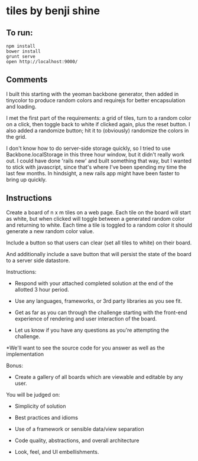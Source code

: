 tiles by benji shine 
=====

## To run:

    npm install
    bower install
    grunt serve
    open http://localhost:9000/
    
    
## Comments

I built this starting with the yeoman backbone generator, then added in tinycolor to
produce random colors and requirejs for better encapsulation and loading.

I met the first part of the requirements: a grid of tiles, turn to a random color on a click,
then toggle back to white if clicked again, plus the reset button. I also added a randomize
button; hit it to (obviously) randomize the colors in the grid. 
    
I don't know how to do server-side storage quickly, so I tried to use Backbone.localStorage
in this three hour window, but it didn't really work out. I could have done 'rails new' and
built something that way, but I wanted to stick with javascript, since that's where I've been
spending my time the last few months. In hindsight, a new rails app might have been 
faster to bring up quickly. 

## Instructions 

Create a board of n x m tiles on a web page. Each tile on the board will start as white, but when 
clicked will toggle between a generated random color and returning to white. Each time a tile is 
toggled to a random color it should generate a new random color value.

Include a button so that users can clear (set all tiles to white) on their board.

And additionally include a save button that will persist the state of the board to a server side datastore.

Instructions:

 * Respond with your attached completed solution at the end of the allotted 3 hour period.

 * Use any languages, frameworks, or 3rd party libraries as you see fit.

 * Get as far as you can through the challenge starting with the front-end experience of rendering 
   and user interaction of the board.

 * Let us know if you have any questions as you're attempting the challenge.

*We'll want to see the source code for you answer as well as the implementation

Bonus:

 * Create a gallery of all boards which are viewable and editable by any user.

You will be judged on:

 * Simplicity of solution

 * Best practices and idioms

 * Use of a framework or sensible data/view separation

 * Code quality, abstractions, and overall architecture

 * Look, feel, and UI embellishments.

